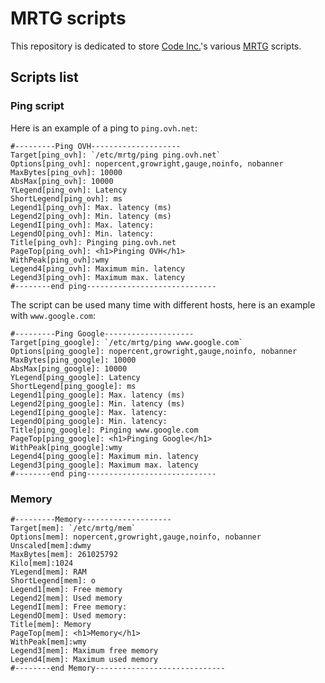 # MRTG scripts

This repository is dedicated to store [Code Inc.](https://www.codeinc.fr/)'s various [MRTG](https://www.mrtg.com/) scripts. 

## Scripts list

### Ping script

Here is an example of a ping to `ping.ovh.net`: 
```
#---------Ping OVH--------------------
Target[ping_ovh]: `/etc/mrtg/ping ping.ovh.net`
Options[ping_ovh]: nopercent,growright,gauge,noinfo, nobanner
MaxBytes[ping_ovh]: 10000
AbsMax[ping_ovh]: 10000
YLegend[ping_ovh]: Latency
ShortLegend[ping_ovh]: ms
Legend1[ping_ovh]: Max. latency (ms)
Legend2[ping_ovh]: Min. latency (ms)
LegendI[ping_ovh]: Max. latency:
LegendO[ping_ovh]: Min. latency:
Title[ping_ovh]: Pinging ping.ovh.net
PageTop[ping_ovh]: <h1>Pinging OVH</h1>
WithPeak[ping_ovh]:wmy
Legend4[ping_ovh]: Maximum min. latency
Legend3[ping_ovh]: Maximum max. latency
#--------end ping-----------------------------
```

The script can be used many time with different hosts, here is an example with `www.google.com`:
```
#---------Ping Google--------------------
Target[ping_google]: `/etc/mrtg/ping www.google.com`
Options[ping_google]: nopercent,growright,gauge,noinfo, nobanner
MaxBytes[ping_google]: 10000
AbsMax[ping_google]: 10000
YLegend[ping_google]: Latency
ShortLegend[ping_google]: ms
Legend1[ping_google]: Max. latency (ms)
Legend2[ping_google]: Min. latency (ms)
LegendI[ping_google]: Max. latency:
LegendO[ping_google]: Min. latency:
Title[ping_google]: Pinging www.google.com
PageTop[ping_google]: <h1>Pinging Google</h1>
WithPeak[ping_google]:wmy
Legend4[ping_google]: Maximum min. latency
Legend3[ping_google]: Maximum max. latency
#--------end ping-----------------------------
```

### Memory

```
#---------Memory--------------------
Target[mem]: `/etc/mrtg/mem`
Options[mem]: nopercent,growright,gauge,noinfo, nobanner
Unscaled[mem]:dwmy
MaxBytes[mem]: 261025792
Kilo[mem]:1024
YLegend[mem]: RAM
ShortLegend[mem]: o
Legend1[mem]: Free memory
Legend2[mem]: Used memory
LegendI[mem]: Free memory:
LegendO[mem]: Used memory:
Title[mem]: Memory
PageTop[mem]: <h1>Memory</h1>
WithPeak[mem]:wmy
Legend3[mem]: Maximum free memory
Legend4[mem]: Maximum used memory
#--------end Memory-----------------------------
```
